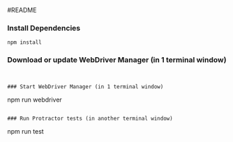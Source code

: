 #README

### Install Dependencies

```
npm install
```

### Download or update WebDriver Manager (in 1 terminal window)

```


### Start WebDriver Manager (in 1 terminal window)

```
npm run webdriver

```

### Run Protractor tests (in another terminal window)

```
npm run test
```
